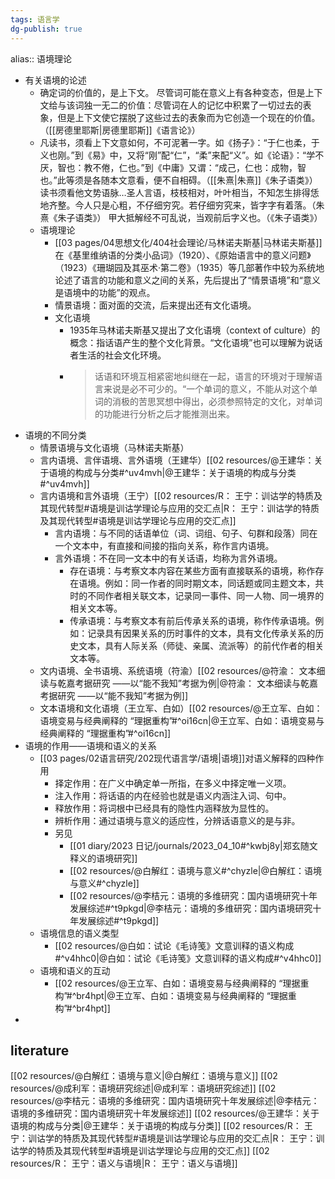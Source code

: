 ```yaml
---
tags: 语言学
dg-publish: true
---
```

alias:: 语境理论

- 有关语境的论述
	- 确定词的价值的，是上下文。
	  尽管词可能在意义上有各种变态，但是上下文给与该词独一无二的价值：尽管词在人的记忆中积累了一切过去的表象，但是上下文使它摆脱了这些过去的表象而为它创造一个现在的价值。（[[房德里耶斯\|房德里耶斯]]《语言论》）
	- 凡读书，须看上下文意如何，不可泥著一字。如《扬子》：“于仁也柔，于义也刚。”到《易》中，又将“刚”配“仁”，“柔”来配“义”。如《论语》：“学不厌，智也：教不倦，仁也。”到《中庸》又谓：“成己，仁也：成物，智也。”此等须是各随本文意看，便不自相碍。（[[朱熹\|朱熹]]《朱子语类》）
	  读书须看他文势语脉…圣人言语，枝枝相对，叶叶相当，不知怎生排得恁地齐整。今人只是心粗，不仔细穷究。若仔细穷究来，皆字字有着落。（朱熹《朱子语类》）
	  甲大抵解经不可乱说，当观前后字义也。（《朱子语类》）
	- 语境理论
		- [[03 pages/04思想文化/404社会理论/马林诺夫斯基\|马林诺夫斯基]]在《基里维纳语的分类小品词》（1920）、《原始语言中的意义问题》（1923）《珊瑚园及其巫术·第二卷》（1935）等几部著作中较为系统地论述了语言的功能和意义之间的关系，先后提出了“情景语境”和“意义是语境中的功能”的观点。​
		- 情景语境：面对面的交流，后来提出还有文化语境。​
		- 文化语境
			- 1935年马林诺夫斯基又提出了文化语境（context of culture）的概念：指话语产生的整个文化背景。“文化语境”也可以理解为说话者生活的社会文化环境。
			- > 话语和环境互相紧密地纠继在一起，语言的环境对于理解语言来说是必不可少的。“一个单词的意义，不能从对这个单词的消极的苦思冥想中得出，必须参照特定的文化，对单词的功能进行分析之后才能推测出来。
- 语境的不同分类
	- 情景语境与文化语境（马林诺夫斯基）
	- 言内语境、言伴语境、言外语境（王建华）[[02 resources/@王建华：关于语境的构成与分类#^uv4mvh\|@王建华：关于语境的构成与分类#^uv4mvh]]
	- 言内语境和言外语境（王宁）[[02 resources/R： 王宁：训诂学的特质及其现代转型#语境是训诂学理论与应用的交汇点\|R： 王宁：训诂学的特质及其现代转型#语境是训诂学理论与应用的交汇点]]
		- 言内语境：与不同的话语单位（词、词组、句子、句群和段落）同在一个文本中，有直接和间接的指向关系，称作言内语境。
		- 言外语境：不在同一文本中的有关话语，均称为言外语境。
			- 存在语境：与考察文本内容在某些方面有直接联系的语境，称作存在语境。例如：同一作者的同时期文本，同话题或同主题文本，共时的不同作者相关联文本，记录同一事件、同一人物、同一境界的相关文本等。
			- 传承语境：与考察文本有前后传承关系的语境，称作传承语境。例如：记录具有因果关系的历时事件的文本，具有文化传承关系的历史文本，具有人际关系（师徒、亲属、流派等）的前代作者的相关文本等。
	- 文内语境、全书语境、系统语境（符渝）[[02 resources/@符渝：  文本细读与乾嘉考据研究 ——以“能不我知”考据为例\|@符渝：  文本细读与乾嘉考据研究 ——以“能不我知”考据为例]]
	- 文本语境和文化语境（王立军、白如）[[02 resources/@王立军、白如：语境变易与经典阐释的 “理据重构”#^oi16cn\|@王立军、白如：语境变易与经典阐释的 “理据重构”#^oi16cn]]
- 语境的作用——语境和语义的关系
	- [[03 pages/02语言研究/202现代语言学/语境\|语境]]对语义解释的四种作用
		- 择定作用：在广义中确定单一所指，在多义中择定唯一义项。
		- 注入作用：将话语的内在经验也就是语义内涵注入词、句中。
		- 释放作用：将词根中已经具有的隐性内涵释放为显性的。
		- 辨析作用：通过语境与意义的适应性，分辨话语意义的是与非。
		- 另见
			- [[01 diary/2023 日记/journals/2023_04_10#^kwbj8y\|郑玄随文释义的语境研究]]
			- [[02 resources/@白解红：语境与意义#^chyzle\|@白解红：语境与意义#^chyzle]]
			- [[02 resources/@李桔元：语境的多维研究：国内语境研究十年发展综述#^t9pkgd\|@李桔元：语境的多维研究：国内语境研究十年发展综述#^t9pkgd]]
	- 语境信息的语义类型
		- [[02 resources/@白如：试论《毛诗笺》文意训释的语义构成#^v4hhc0\|@白如：试论《毛诗笺》文意训释的语义构成#^v4hhc0]]
	- 语境和语义的互动
		- [[02 resources/@王立军、白如：语境变易与经典阐释的 “理据重构”#^br4hpt\|@王立军、白如：语境变易与经典阐释的 “理据重构”#^br4hpt]]
-


## literature
[[02 resources/@白解红：语境与意义\|@白解红：语境与意义]]
[[02 resources/@成利军：语境研究综述\|@成利军：语境研究综述]]
[[02 resources/@李桔元：语境的多维研究：国内语境研究十年发展综述\|@李桔元：语境的多维研究：国内语境研究十年发展综述]]
[[02 resources/@王建华：关于语境的构成与分类\|@王建华：关于语境的构成与分类]]
[[02 resources/R： 王宁：训诂学的特质及其现代转型#语境是训诂学理论与应用的交汇点\|R： 王宁：训诂学的特质及其现代转型#语境是训诂学理论与应用的交汇点]]
[[02 resources/R： 王宁：语义与语境\|R： 王宁：语义与语境]]